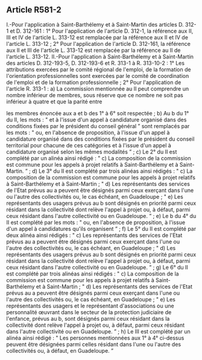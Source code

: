 ## Article R581-2

I.-Pour l'application à Saint-Barthélemy et à Saint-Martin des articles D. 312-1 et D. 312-161 : 1° Pour
l'application de l'article D. 312-1, la référence aux II, III et IV de l'article L. 313-12 est remplacée par la
référence aux II et IV de l'article L. 313-12 ; 2° Pour l'application de l'article D. 312-161, la référence
aux II et III de l'article L. 313-12 est remplacée par la référence au II de l'article L. 313-12. II.-Pour
l'application à Saint-Barthélemy et à Saint-Martin des articles D. 312-193-5, D. 312-193-6 et R. 313-1 à R.
313-10-2 : 1° Les attributions exercées par le comité régional de l'emploi, de la formation de l'orientation
professionnelles sont exercées par le comité de coordination de l'emploi et de la formation professionnelle ;
2° Pour l'application de l'article R. 313-1 : a) La commission mentionnée au II peut comprendre un nombre
inférieur de membres, sous réserve que ce nombre ne soit pas inférieur à quatre et que la parité entre


les membres énoncée aux a et b des 1° à 6° soit respectée ; b) Au b du 1° du II, les mots : " et à l'issue
d'un appel à candidature organisé dans des conditions fixées par le président du conseil général ” sont
remplacés par les mots : " ou, en l'absence de proposition, à l'issue d'un appel à candidature organisé dans des
conditions fixées par le président du conseil territorial pour chacune de ces catégories et à l'issue d'un appel
à candidature organisé selon les mêmes modalités ” ; c) Le 2° du II est complété par un alinéa ainsi rédigé :
" c) La composition de la commission est commune pour les appels à projet relatifs à Saint-Barthélemy
et à Saint-Martin. ” ; d) Le 3° du II est complété par trois alinéas ainsi rédigés : " c) La composition de la
commission est commune pour les appels à projet relatifs à Saint-Barthélemy et à Saint-Martin ; " d) Les
représentants des services de l'Etat prévus au a peuvent être désignés parmi ceux exerçant dans l'une ou
l'autre des collectivités ou, le cas échéant, en Guadeloupe ; " e) Les représentants des usagers prévus au b
sont désignés en priorité parmi ceux résidant dans la collectivité dont relève l'appel à projet ou, à défaut,
parmi ceux résidant dans l'autre collectivité ou en Guadeloupe. ” ; e) Le b du 4° du II est complété par les
mots : " ou, en l'absence de proposition, à l'issue d'un appel à candidatures qu'ils organisent ” ; f) Le 5° du II
est complété par deux alinéa ainsi rédigés : " c) Les représentants des services de l'Etat prévus au a peuvent
être désignés parmi ceux exerçant dans l'une ou l'autre des collectivités ou, le cas échéant, en Guadeloupe ; "
d) Les représentants des usagers prévus au b sont désignés en priorité parmi ceux résidant dans la collectivité
dont relève l'appel à projet ou, à défaut, parmi ceux résidant dans l'autre collectivité ou en Guadeloupe. ” ; g)
Le 6° du II est complété par trois alinéas ainsi rédigés : " c) La composition de la commission est commune
pour les appels à projet relatifs à Saint-Barthélemy et à Saint-Martin ; " d) Les représentants des services
de l'Etat prévus au a peuvent être désignés parmi ceux exerçant dans l'une ou l'autre des collectivités ou,
le cas échéant, en Guadeloupe ; " e) Les représentants des usagers et le représentant d'associations ou une
personnalité œuvrant dans le secteur de la protection judiciaire de l'enfance, prévus au b, sont désignés
parmi ceux résidant dans la collectivité dont relève l'appel à projet ou, à défaut, parmi ceux résidant dans
l'autre collectivité ou en Guadeloupe. ” ; h) Le III est complété par un alinéa ainsi rédigé : " Les personnes
mentionnées aux 1° à 4° ci-dessus peuvent être désignées parmi celles résidant dans l'une ou l'autre des
collectivités ou, à défaut, en Guadeloupe. ”


